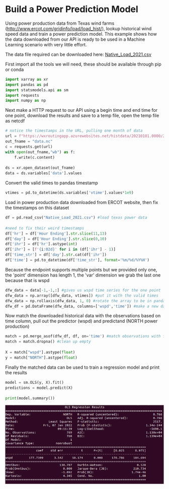 # Build a Power Prediction Model #

Using power production data from Texas wind farms (http://www.ercot.com/gridinfo/load/load_hist/), lookup historical wind speed data and train a power prediction model.  This example shows how the data downloaded from our API is ready to be used in a Machine Learning scenario with very little effort.

The data file required can be downloaded here: [Native_Load_2021.csv](Native_Load_2021.csv)

First import all the tools we will need, these should be available through pip or conda

```python
import xarray as xr
import pandas as pd
import statsmodels.api as sm
import requests
import numpy as np
```
Next make a HTTP request to our API using a begin time and end time for one point, download the results and save to a temp file, open the temp file as netcdf

```python
# notice the timestamps in the URL, pulling one month of data
url = f"https://wxroutingapp.azurewebsites.net/histdata/20210101.0000/20210201.0000?latlons=[[32.901,-97.039]]"
out_fname = "data.nc"
c = requests.get(url)
with open(out_fname,"wb") as f:
    f.write(c.content)
	
ds = xr.open_dataset(out_fname)
data = ds.variables['data'].values
```

Convert the valid times to pandas timestamp

```python
vtimes = pd.to_datetime(ds.variables['vtime'].values*1e9)
```

Load in power production data downloaded from ERCOT website, then fix the timestamps on this dataset

```python
df = pd.read_csv("Native_Load_2021.csv") #load texas power data
    
#need to fix their weird timestamps
df['hr'] = df['Hour Ending'].str.slice(11,13)
df['day'] = df['Hour Ending'].str.slice(0,10)
df['ihr'] = df['hr'].astype(int)
df['ihr'] = [f'{i:02d}' for i in (df['ihr'] - 1)]
df['time_str'] = df['day'].str.cat(df['ihr'])
df['time'] = pd.to_datetime(df['time_str'], format='%m/%d/%Y%H')
```

Because the endpoint supports multiple points but we provided only one, the 'point' dimension has length 1, the 'var' dimension we grab the last one because that is wspd

```python
dfw_data = data[-1,-1,:] #gives us wspd time series for the one point
dfw_data = np.array([dfw_data, vtimes]) #put it with the valid times
dfw_data = np.rollaxis(dfw_data, 1, 0) #rotate the array to be in pandas row format
dfw_df = pd.DataFrame(dfw_data, columns=['wspd','time']) #make a new dataframe with 'time' column for joining with obs
```
Now match the downloaded historical data with the observations based on time column, pull out the predictor (wspd) and predictand (NORTH power production)
```python
match = pd.merge_asof(dfw_df, df, on='time') #match observations with forecast based on time
match = match.dropna() #clean up empty 

X = match["wspd"].astype(float)
y = match["NORTH"].astype(float)
```

Finally the matched data can be used to train a regression model and print the results

```python
model = sm.OLS(y, X).fit()
predictions = model.predict(X)
    
print(model.summary())
```

![results of regression model summary](power.png)

